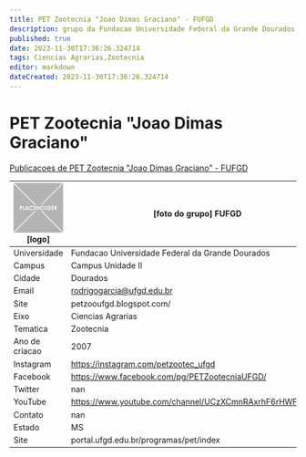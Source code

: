 ```yaml
---
title: PET Zootecnia "Joao Dimas Graciano" - FUFGD
description: grupo da Fundacao Universidade Federal da Grande Dourados
published: true
date: 2023-11-30T17:36:26.324714
tags: Ciencias Agrarias,Zootecnia
editor: markdown
dateCreated: 2023-11-30T17:36:26.324714
---
```


# PET Zootecnia "Joao Dimas Graciano"

[Publicacoes de PET Zootecnia "Joao Dimas Graciano" - FUFGD](/atividade/102PETZootecniaJoaoDimasGracianoFUFGD/feed.md)

| ![placeholder.png](/placeholder.png) [logo] | [foto do grupo] FUFGD         |
| ------------------------------------------- | ------------------------------------------------- |
| Universidade                                | Fundacao Universidade Federal da Grande Dourados      |
| Campus                                      | Campus Unidade II            |
| Cidade                                      | Dourados             |
| Email                                       | rodrigogarcia@ufgd.edu.br             |
| Site                                        | petzooufgd.blogspot.com/              |
| Eixo                                        | Ciencias Agrarias              |
| Tematica                                    | Zootecnia          |
| Ano de criacao                              | 2007        |
| Instagram                                   | https://instagram.com/petzootec_ufgd         |
| Facebook                                    | https://www.facebook.com/pg/PETZootecniaUFGD/          |
| Twitter                                     | nan           |
| YouTube                                     | https://www.youtube.com/channel/UCzXCmnRAxrhF6rHWF8GT_Ig           |
| Contato                                     | nan         |
| Estado                                      |  MS            |
| Site                                        | portal.ufgd.edu.br/programas/pet/index |

